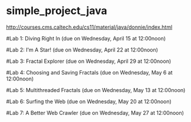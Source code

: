 # simple_project_java
http://courses.cms.caltech.edu/cs11/material/java/donnie/index.html

#Lab 1: Diving Right In (due on Wednesday, April 15 at 12:00noon)

#Lab 2: I'm A Star! (due on Wednesday, April 22 at 12:00noon)

#Lab 3: Fractal Explorer (due on Wednesday, April 29 at 12:00noon)

#Lab 4: Choosing and Saving Fractals (due on Wednesday, May 6 at 12:00noon)

#Lab 5: Multithreaded Fractals (due on Wednesday, May 13 at 12:00noon)

#Lab 6: Surfing the Web (due on Wednesday, May 20 at 12:00noon)

#Lab 7: A Better Web Crawler (due on Wednesday, May 27 at 12:00noon)
